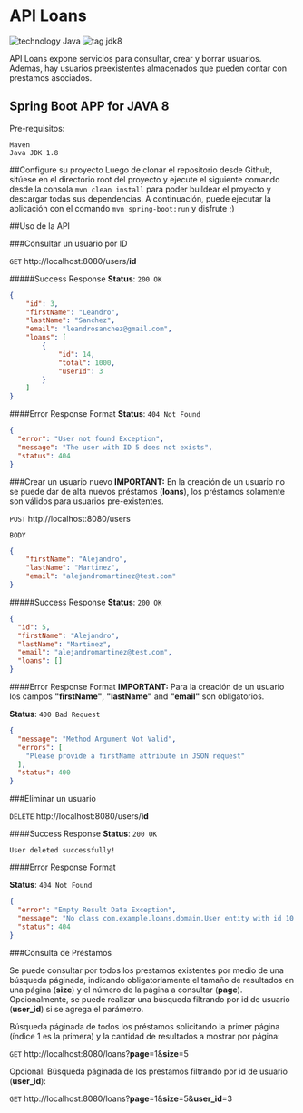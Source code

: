 # API Loans
![technology Java](https://img.shields.io/badge/technology-java-blue.svg)
![tag jdk8](https://img.shields.io/badge/tag-jdk8-orange.svg)

API Loans expone servicios para consultar, crear y borrar usuarios. 
Además, hay usuarios preexistentes almacenados que pueden contar con prestamos asociados.

## Spring Boot APP for JAVA 8
Pre-requisitos:

    Maven
    Java JDK 1.8

##Configure su proyecto
Luego de clonar el repositorio desde Github, sitúese en el directorio root del proyecto 
y ejecute el siguiente comando desde la consola `mvn clean install` para poder buildear el proyecto y descargar todas sus dependencias.
A continuación, puede ejecutar la aplicación con el comando `mvn spring-boot:run` y disfrute ;)

##Uso de la API

###Consultar un usuario por ID

`GET` http://localhost:8080/users/**id**

#####Success Response
**Status**: `200 OK`
```json
{
    "id": 3,
    "firstName": "Leandro",
    "lastName": "Sanchez",
    "email": "leandrosanchez@gmail.com",
    "loans": [
        {
            "id": 14,
            "total": 1000,
            "userId": 3
        }
    ]
}
```
####Error Response Format
**Status**: `404 Not Found`
```json
{
  "error": "User not found Exception",
  "message": "The user with ID 5 does not exists",
  "status": 404
}
```

###Crear un usuario nuevo
**IMPORTANT:** En la creación de un usuario no se puede dar de alta nuevos préstamos (**loans**), 
los préstamos solamente son válidos para usuarios pre-existentes.

`POST` http://localhost:8080/users

`BODY`
```json
{
    "firstName": "Alejandro",
    "lastName": "Martinez",
    "email": "alejandromartinez@test.com"
}
```

#####Success Response
**Status**: `200 OK`
```json
{
  "id": 5,
  "firstName": "Alejandro",
  "lastName": "Martinez",
  "email": "alejandromartinez@test.com",
  "loans": []
}
```
####Error Response Format
**IMPORTANT:** 
Para la creación de un usuario los campos **"firstName"**, **"lastName"** and **"email"** son obligatorios.

**Status**: `400 Bad Request`
```json
{
  "message": "Method Argument Not Valid",
  "errors": [
    "Please provide a firstName attribute in JSON request"
  ],
  "status": 400
}
```

###Eliminar un usuario

`DELETE` http://localhost:8080/users/**id**

####Success Response
**Status**: `200 OK`
```
User deleted successfully!
```
####Error Response Format

**Status**: `404 Not Found`
```json
{
  "error": "Empty Result Data Exception",
  "message": "No class com.example.loans.domain.User entity with id 10 exists!",
  "status": 404
}
```

###Consulta de Préstamos 

Se puede consultar por todos los prestamos existentes por medio de una búsqueda páginada, 
indicando obligatoriamente el tamaño de resultados en una página (**size**) y el número de la página a consultar (**page**).
Opcionalmente, se puede realizar una búsqueda filtrando por id de usuario (**user_id**) si se agrega el parámetro.

Búsqueda páginada de todos los préstamos solicitando la primer página (índice 1 es la primera)
y la cantidad de resultados a mostrar por página:

`GET` http://localhost:8080/loans?**page**=1&**size**=5

Opcional: Búsqueda páginada de los prestamos filtrando por id de usuario (**user_id**):

`GET` http://localhost:8080/loans?**page**=1&**size**=5&**user_id**=3









